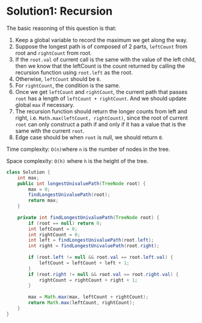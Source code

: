 # Solution1: Recursion

The basic reasoning of this question is that:   
1. Keep a global variable to record the maximum we get along the way.  
2. Suppose the longest path is of composed of 2 parts, `leftCount` from root and `rightCount` from root.  
  1. If the `root.val` of current call is the same with the value of the left child, then we know that the leftCount is the count returned by calling the recursion function using `root.left` as the root.  
  2. Otherwise, `leftCount` should be `0`.  
  3. For `rightCount`, the condition is the same.  
3. Once we get `leftCount` and `rightCount`, the current path that passes `root` has a length of `leftCount + rightCount`. And we should update global `max` if necessary.  
4. The recursion function should return the longer counts from left and right, i.e. `Math.max(leftCount, rightCount)`, since the root of current `root` can only construct a path if and only if it has a value that is the same with the current `root`.  
5. Edge case should be when `root` is null, we should return `0`.  

Time complexity: `O(n)`where `n` is the number of nodes in the tree.  

Space complexity: `O(h)` where `h` is the height of the tree.  

```Java
class Solution {
    int max;
    public int longestUnivaluePath(TreeNode root) {
        max = 0;
        findLongestUnivaluePath(root);
        return max;
    }
    
    private int findLongestUnivaluePath(TreeNode root) {
        if (root == null) return 0;
        int leftCount = 0;
        int rightCount = 0;
        int left = findLongestUnivaluePath(root.left);
        int right = findLongestUnivaluePath(root.right);
        
        if (root.left != null && root.val == root.left.val) {
            leftCount = leftCount + left + 1;
        }
        if (root.right != null && root.val == root.right.val) {
            rightCount = rightCount + right + 1;
        }
        
        max = Math.max(max, leftCount + rightCount);
        return Math.max(leftCount, rightCount);
    }
}
```
